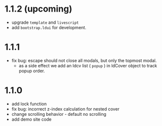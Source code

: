 # 1.1.2 (upcoming)

 - upgrade `template` and `livescript`
 - add `bootstrap.ldui` for development.


# 1.1.1

 - fix bug: escape should not close all modals, but only the topmost modal.
   - as a side effect we add an ldcv list ( `popup` ) in ldCover object to track popup order.


# 1.1.0

 - add lock function
 - fix bug: incorrect z-index calculation for nested cover
 - change scrolling behavior - default no scrolling
 - add demo site code
